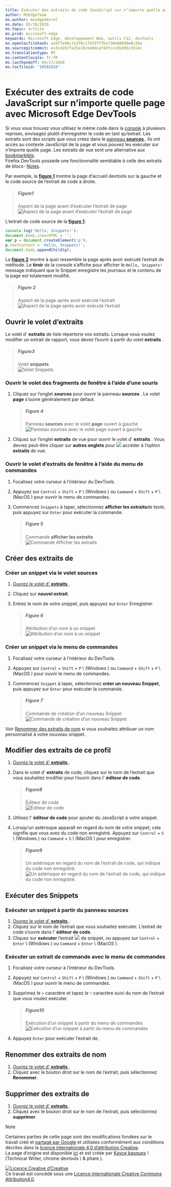 ```yaml
---
title: Exécuter des extraits de code JavaScript sur n’importe quelle page avec Microsoft Edge DevTools
author: MSEdgeTeam
ms.author: msedgedevrel
ms.date: 03/18/2020
ms.topic: article
ms.prod: microsoft-edge
keywords: Microsoft Edge, développement Web, outils F12, devtools
ms.openlocfilehash: aa9f7e96c7e379c1fe537ffba730e08990e0c20a
ms.sourcegitcommit: ecdc4287fa25a18cb4ddcaf43fcce3b396c3314c
ms.translationtype: MT
ms.contentlocale: fr-FR
ms.lasthandoff: 04/17/2020
ms.locfileid: "10581816"
---
```

<!-- Copyright Kayce Basques 

   Licensed under the Apache License, Version 2.0 (the "License");
   you may not use this file except in compliance with the License.
   You may obtain a copy of the License at

       https://www.apache.org/licenses/LICENSE-2.0

   Unless required by applicable law or agreed to in writing, software
   distributed under the License is distributed on an "AS IS" BASIS,
   WITHOUT WARRANTIES OR CONDITIONS OF ANY KIND, either express or implied.
   See the License for the specific language governing permissions and
   limitations under the License.  -->  





# Exécuter des extraits de code JavaScript sur n’importe quelle page avec Microsoft Edge DevTools   



Si vous vous trouvez vous utilisez le même code dans la [console][DevtoolsConsoleIndex] à plusieurs reprises, envisagez plutôt d’enregistrer le code en tant qu’extrait.  Les extraits sont des scripts que vous créez dans le [panneau **sources** ][DevToolsSourcesPanel].  Ils ont accès au contexte JavaScript de la page et vous pouvez les exécuter sur n’importe quelle page.  Les extraits de vue sont une alternative aux [bookmarklets][WikiBookmarklet].  
Firefox DevTools possède une fonctionnalité semblable à celle des extraits de blocs- [Notes][MDNScratchpad].  

Par exemple, la [**figure 1**](#figure-1) montre la page d’accueil devtools sur la gauche et le code source de l’extrait de code à droite.  

> ##### Figure1  
> Aspect de la page avant d’exécuter l’extrait de page  
> ![Aspect de la page avant d’exécuter l’extrait de page][ImageSnippetSplitScreen]  

L’extrait de code source de la [**figure 1**](#figure-1):  

```javascript
console.log('Hello, Snippets!');
document.body.innerHTML = '';
var p = document.createElement('p');
p.textContent = 'Hello, Snippets!';
document.body.appendChild(p);
```  

La [**figure 2**](#figure-2) montre à quoi ressemble la page après avoir exécuté l’extrait de méthode.  Le **tiroir** de la console s’affiche pour afficher le `Hello, Snippets!` message indiquant que le Snippet enregistre les journaux et le contenu de la page est totalement modifié.  

> ##### Figure 2  
> Aspect de la page après avoir exécuté l’extrait  
> ![Aspect de la page après avoir exécuté l’extrait][ImageSnippetSplitScreenAfter]  

## Ouvrir le volet d’extraits   

Le volet d' **extraits** de liste répertorie vos extraits.  Lorsque vous voulez modifier un extrait de rapport, vous devez l’ouvrir à partir du volet **extraits** .  

> ##### Figure3  
> Volet **snippets**  
> ![Volet Snippets][ImageSnippetsPane]  

### Ouvrir le volet des fragments de fenêtre à l’aide d’une souris   

1.  Cliquez sur l’onglet **sources** pour ouvrir le panneau **sources** .  Le volet **page** s’ouvre généralement par défaut.  

    > ##### Figure 4  
    > Panneau **sources** avec le volet **page** ouvert à gauche  
    > ![Panneau sources avec le volet page ouvert à gauche][ImageSourcesPageEmpty]  

1.  Cliquez sur l’onglet **extraits** de vue pour ouvrir le volet d' **extraits** .  Vous devrez peut-être cliquer sur **autres onglets** pour ![ ][ImageMoreTabsIcon] accéder à l’option **extraits** de vue.  

### Ouvrir le volet d’extraits de fenêtre à l’aide du menu de commandes   

1.  Focalisez votre curseur à l’intérieur du DevTools.  
1.  Appuyez sur `Control` + `Shift` + `P` \ (Windows \) ou `Command` + `Shift` + `P` \ (MacOS \) pour ouvrir le menu de commandes.  
1.  Commencez `Snippets` à taper, sélectionnez **afficher les extraits**de texte, puis appuyez sur `Enter` pour exécuter la commande.  

    > ##### Figure 5  
    > Commande **afficher les extraits**  
    > ![Commande Afficher les extraits][ImageShowSnippetsSearch]  

## Créer des extraits de   

### Créer un snippet via le volet sources   

1.  [Ouvrez le volet d' **extraits** ](#open-the-snippets-pane).  
1.  Cliquez sur **nouvel extrait**.  
1.  Entrez le nom de votre snippet, puis appuyez sur `Enter` Enregistrer.  

    > ##### Figure 6  
    > Attribution d’un nom à un snippet  
    > ![Attribution d’un nom à un snippet][ImageSnippetName]  

### Créer un snippet via le menu de commandes   

1.  Focalisez votre curseur à l’intérieur du DevTools.  
1.  Appuyez sur `Control` + `Shift` + `P` \ (Windows \) ou `Command` + `Shift` + `P` \ (MacOS \) pour ouvrir le menu de commandes.  
1.  Commencez `Snippet` à taper, sélectionnez **créer un nouveau Snippet**, puis appuyez sur `Enter` pour exécuter la commande.  

    > ##### Figure 7  
    > Commande de création d’un nouveau Snippet  
    > ![Commande de création d’un nouveau Snippet][ImageCreateSnippetSearch]  

Voir [Renommer des extraits de nom](#rename-snippets) si vous souhaitez attribuer un nom personnalisé à votre nouveau snippet.  

## Modifier des extraits de ce profil   

1.  [Ouvrez le volet d' **extraits** ](#open-the-snippets-pane).  
1.  Dans le volet d' **extraits** de code, cliquez sur le nom de l’extrait que vous souhaitez modifier pour l’ouvrir dans l' **éditeur de code**.  

    > ##### Figure8  
    > Éditeur de code  
    > ![Éditeur de code][ImageSnippetEditor]  

1.  Utilisez l' **éditeur de code** pour ajouter du JavaScript à votre snippet.  
1.  Lorsqu’un astérisque apparaît en regard du nom de votre snippet, cela signifie que vous avez du code non enregistré. Appuyez sur `Control` + `S` \ (Windows \) ou `Command` + `S` \ (MacOS \) pour enregistrer.  

    > ##### Figure9  
    > Un astérisque en regard du nom de l’extrait de code, qui indique du code non enregistré.  
    > ![Un astérisque en regard du nom de l’extrait de code, qui indique du code non enregistré.][ImageUnsavedSnippet]  

## Exécuter des Snippets   

### Exécuter un snippet à partir du panneau sources   

1.  [Ouvrez le volet d' **extraits** ](#open-the-snippets-pane).  
1.  Cliquez sur le nom de l’extrait que vous souhaitez exécuter.  L’extrait de code s’ouvre dans l' **éditeur de code**.  
1.  Cliquez sur **exécuter** l’extrait ![ ][ImageRunSnippetIcon] de snippet, ou appuyez sur `Control` + `Enter` \ (Windows \) ou `Command` + `Enter` \ (MacOS \).  

### Exécuter un extrait de commande avec le menu de commandes   

1.  Focalisez votre curseur à l’intérieur du DevTools.  
1.  Appuyez sur `Control` + `Shift` + `P` \ (Windows \) ou `Command` + `Shift` + `P` \ (MacOS \) pour ouvrir le menu de commandes.  
1.  Supprimez le `>` caractère et tapez le `!` caractère suivi du nom de l’extrait que vous voulez exécuter.  

    > ##### Figure10  
    > Exécution d’un snippet à partir du menu de commandes  
    > ![Exécution d’un snippet à partir du menu de commandes][ImageRunSnippetCommand]  

1.  Appuyez `Enter` pour exécuter l’extrait de.  

## Renommer des extraits de nom   

1.  [Ouvrez le volet d' **extraits** ](#open-the-snippets-pane).  
1.  Cliquez avec le bouton droit sur le nom de l’extrait, puis sélectionnez **Renommer**.  

## Supprimer des extraits de   

1.  [Ouvrez le volet d' **extraits** ](#open-the-snippets-pane).  
1.  Cliquez avec le bouton droit sur le nom de l’extrait, puis sélectionnez **supprimer**.  

 



<!-- image links -->  

[ImageMoreTabsIcon]: /microsoft-edge/devtools-guide-chromium/media/more-tabs-icon.msft.png  
[ImageRunSnippetIcon]: /microsoft-edge/devtools-guide-chromium/media/run-snippet-icon.msft.png  

[ImageSnippetSplitScreen]: /microsoft-edge/devtools-guide-chromium/media/javascript-sources-snippets-split-screen.msft.png "Figure 1: apparence de la page avant de l’exécuter"  
[ImageSnippetSplitScreenAfter]: /microsoft-edge/devtools-guide-chromium/media/javascript-sources-snippets-split-screen-after.msft.png "Figure 2: aspect de la page après avoir exécuté l’extrait"  
[ImageSnippetsPane]: /microsoft-edge/devtools-guide-chromium/media/javascript-sources-snippets-pane.msft.png "Figure 3: volet Snippets"  
[ImageSourcesPageEmpty]: /microsoft-edge/devtools-guide-chromium/media/javascript-sources-page-pane.msft.png "Figure 4: volet de sources avec le volet de pages ouvert à gauche"  
[ImageShowSnippetsSearch]: /microsoft-edge/devtools-guide-chromium/media/javascript-search-show-snippets.msft.png "Figure 5: commande Afficher les extraits"  
[ImageSnippetName]: /microsoft-edge/devtools-guide-chromium/media/javascript-sources-snippets-naming.msft.png "Figure 6: nommer un snippet"  
[ImageCreateSnippetSearch]: /microsoft-edge/devtools-guide-chromium/media/javascript-search-create-new-snippet.msft.png "Figure 7: commande de création d’un nouveau Snippet"  
[ImageSnippetEditor]: /microsoft-edge/devtools-guide-chromium/media/javascript-sources-snippets-editor-saved.msft.png "Figure 8: éditeur de code"  
[ImageUnsavedSnippet]: /microsoft-edge/devtools-guide-chromium/media/javascript-sources-snippets-editor-unsaved.msft.png "Figure 9: un astérisque en regard du nom de l’extrait de code, qui indique le code non enregistré."  
[ImageRunSnippetCommand]: /microsoft-edge/devtools-guide-chromium/media/javascript-search-run-command.msft.png "Figure 10: exécution d’un snippet à partir du menu de commandes"  

<!-- links -->  

[DevtoolsConsoleIndex]: ../console/index.md "Présentation de la console"  
[DevToolsSourcesPanel]: ../sources.md "Présentation du panneau sources"  

[MDNScratchpad]: https://developer.mozilla.org/docs/Tools/Scratchpad "Bloc-notes | MDN"  
[WikiBookmarklet]: https://en.wikipedia.org/wiki/Bookmarklet "Bookmarklet-Wikipédia"  

> [!NOTE]
> Certaines parties de cette page sont des modifications fondées sur le travail créé et [partagé par Google][GoogleSitePolicies] et utilisées conformément aux conditions décrites dans la [licence internationale 4,0 d’attribution Creative][CCA4IL].  
> La page d’origine est disponible [ici](https://developers.google.com/web/tools/chrome-devtools/javascript/snippets) et est créée par [Kayce basques][KayceBasques] \ (Technical Writer, chrome devtools \ & phare \).  

[![Licence Creative d’Creative][CCby4Image]][CCA4IL]  
Ce travail est concédé sous une [Licence internationale Creative Commons Attribution4.0][CCA4IL].  

[CCA4IL]: https://creativecommons.org/licenses/by/4.0  
[CCby4Image]: https://i.creativecommons.org/l/by/4.0/88x31.png  
[GoogleSitePolicies]: https://developers.google.com/terms/site-policies  
[KayceBasques]: https://developers.google.com/web/resources/contributors/kaycebasques  
